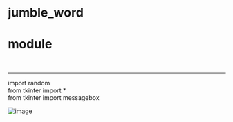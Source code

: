# jumble_word
<h1><b>module</b></h1> <br/>
<hr>
import random<br/>
from tkinter import *<br/>
from tkinter import messagebox<br/>

![image](https://user-images.githubusercontent.com/72144195/123512849-6bb77600-d6a7-11eb-9855-41e2e39affd8.png)
